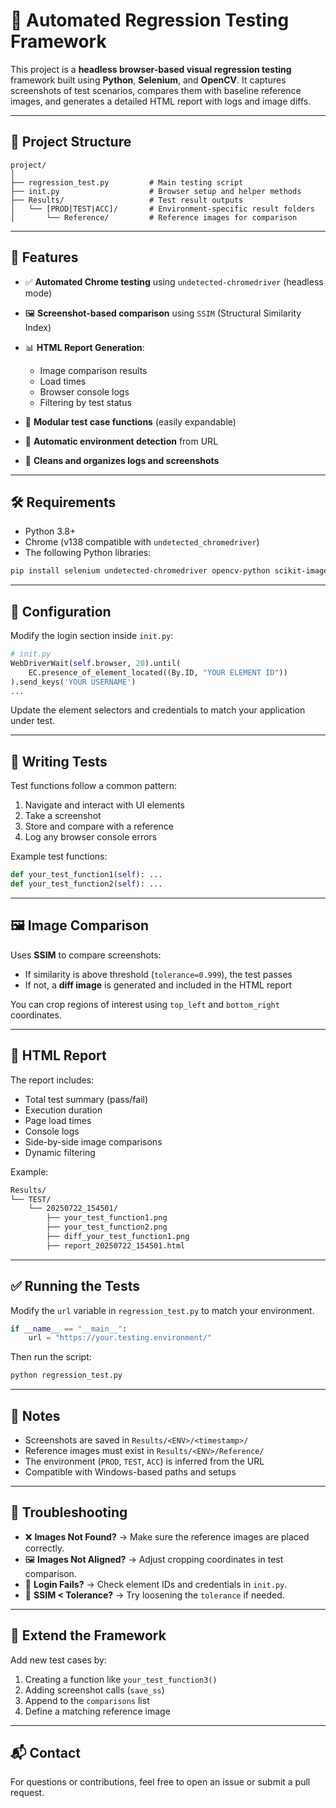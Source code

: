 # 🧪 Automated Regression Testing Framework

This project is a **headless browser-based visual regression testing** framework built using **Python**, **Selenium**, and **OpenCV**. It captures screenshots of test scenarios, compares them with baseline reference images, and generates a detailed HTML report with logs and image diffs.

---

## 📁 Project Structure

```
project/
│
├── regression_test.py         # Main testing script
├── init.py                    # Browser setup and helper methods
├── Results/                   # Test result outputs
│   └── [PROD|TEST|ACC]/       # Environment-specific result folders
│       └── Reference/         # Reference images for comparison
```

---

## 🚀 Features

* ✅ **Automated Chrome testing** using `undetected-chromedriver` (headless mode)
* 🖼️ **Screenshot-based comparison** using `SSIM` (Structural Similarity Index)
* 📊 **HTML Report Generation**:

  * Image comparison results
  * Load times
  * Browser console logs
  * Filtering by test status
* 🧪 **Modular test case functions** (easily expandable)
* 🧠 **Automatic environment detection** from URL
* 🧹 **Cleans and organizes logs and screenshots**

---

## 🛠️ Requirements

* Python 3.8+
* Chrome (v138 compatible with `undetected_chromedriver`)
* The following Python libraries:

```bash
pip install selenium undetected-chromedriver opencv-python scikit-image pillow
```

---

## 🔧 Configuration

Modify the login section inside `init.py`:

```python
# init.py
WebDriverWait(self.browser, 20).until(
    EC.presence_of_element_located((By.ID, "YOUR ELEMENT ID"))
).send_keys('YOUR USERNAME')
...
```

Update the element selectors and credentials to match your application under test.

---

## 🧪 Writing Tests

Test functions follow a common pattern:

1. Navigate and interact with UI elements
2. Take a screenshot
3. Store and compare with a reference
4. Log any browser console errors

Example test functions:

```python
def your_test_function1(self): ...
def your_test_function2(self): ...
```

---

## 🖼️ Image Comparison

Uses **SSIM** to compare screenshots:

* If similarity is above threshold (`tolerance=0.999`), the test passes
* If not, a **diff image** is generated and included in the HTML report

You can crop regions of interest using `top_left` and `bottom_right` coordinates.

---

## 📄 HTML Report

The report includes:

* Total test summary (pass/fail)
* Execution duration
* Page load times
* Console logs
* Side-by-side image comparisons
* Dynamic filtering

Example:

```bash
Results/
└── TEST/
    └── 20250722_154501/
        ├── your_test_function1.png
        ├── your_test_function2.png
        ├── diff_your_test_function1.png
        ├── report_20250722_154501.html
```

---

## ✅ Running the Tests

Modify the `url` variable in `regression_test.py` to match your environment.

```python
if __name__ == "__main__":
    url = "https://your.testing.environment/"
```

Then run the script:

```bash
python regression_test.py
```

---

## 📌 Notes

* Screenshots are saved in `Results/<ENV>/<timestamp>/`
* Reference images must exist in `Results/<ENV>/Reference/`
* The environment (`PROD`, `TEST`, `ACC`) is inferred from the URL
* Compatible with Windows-based paths and setups

---

## 🧼 Troubleshooting

* ❌ **Images Not Found?** → Make sure the reference images are placed correctly.
* 🖼 **Images Not Aligned?** → Adjust cropping coordinates in test comparison.
* 🔐 **Login Fails?** → Check element IDs and credentials in `init.py`.
* 🧪 **SSIM < Tolerance?** → Try loosening the `tolerance` if needed.

---

## 🧩 Extend the Framework

Add new test cases by:

1. Creating a function like `your_test_function3()`
2. Adding screenshot calls (`save_ss`)
3. Append to the `comparisons` list
4. Define a matching reference image

---

## 📬 Contact

For questions or contributions, feel free to open an issue or submit a pull request.
